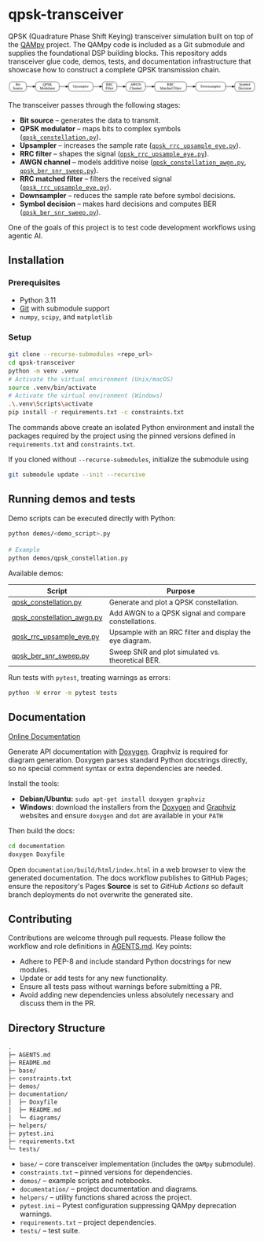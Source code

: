 # qpsk-transceiver

QPSK (Quadrature Phase Shift Keying) transceiver simulation built on top of the
[QAMpy](https://github.com/ChalmersPhotonicsLab/QAMpy) project. The QAMpy code
is included as a Git submodule and supplies the foundational DSP building
blocks. This repository adds transceiver glue code, demos, tests, and documentation
infrastructure that showcase how to construct a complete QPSK transmission
chain.

![QPSK transmission chain](documentation/diagrams/qpsk_transmission_chain.svg)

The transceiver passes through the following stages:

- **Bit source** – generates the data to transmit.
- **QPSK modulator** – maps bits to complex symbols ([`qpsk_constellation.py`](demos/qpsk_constellation.py)).
- **Upsampler** – increases the sample rate ([`qpsk_rrc_upsample_eye.py`](demos/qpsk_rrc_upsample_eye.py)).
- **RRC filter** – shapes the signal ([`qpsk_rrc_upsample_eye.py`](demos/qpsk_rrc_upsample_eye.py)).
- **AWGN channel** – models additive noise ([`qpsk_constellation_awgn.py`](demos/qpsk_constellation_awgn.py), [`qpsk_ber_snr_sweep.py`](demos/qpsk_ber_snr_sweep.py)).
- **RRC matched filter** – filters the received signal ([`qpsk_rrc_upsample_eye.py`](demos/qpsk_rrc_upsample_eye.py)).
- **Downsampler** – reduces the sample rate before symbol decisions.
- **Symbol decision** – makes hard decisions and computes BER ([`qpsk_ber_snr_sweep.py`](demos/qpsk_ber_snr_sweep.py)).

One of the goals of this project is to test code development workflows using agentic AI.

## Installation

### Prerequisites

- Python 3.11
- [Git](https://git-scm.com/) with submodule support
- `numpy`, `scipy`, and `matplotlib`

### Setup

```bash
git clone --recurse-submodules <repo_url>
cd qpsk-transceiver
python -m venv .venv
# Activate the virtual environment (Unix/macOS)
source .venv/bin/activate
# Activate the virtual environment (Windows)
.\.venv\Scripts\activate
pip install -r requirements.txt -c constraints.txt
```

The commands above create an isolated Python environment and install the
packages required by the project using the pinned versions defined in
`requirements.txt` and `constraints.txt`.

If you cloned without `--recurse-submodules`, initialize the submodule using

```bash
git submodule update --init --recursive
```

## Running demos and tests
Demo scripts can be executed directly with Python:

```bash
python demos/<demo_script>.py

# Example
python demos/qpsk_constellation.py
```

Available demos:

| Script | Purpose |
| --- | --- |
| [qpsk_constellation.py](demos/qpsk_constellation.py) | Generate and plot a QPSK constellation. |
| [qpsk_constellation_awgn.py](demos/qpsk_constellation_awgn.py) | Add AWGN to a QPSK signal and compare constellations. |
| [qpsk_rrc_upsample_eye.py](demos/qpsk_rrc_upsample_eye.py) | Upsample with an RRC filter and display the eye diagram. |
| [qpsk_ber_snr_sweep.py](demos/qpsk_ber_snr_sweep.py) | Sweep SNR and plot simulated vs. theoretical BER. |

Run tests with `pytest`, treating warnings as errors:

```bash
python -W error -m pytest tests
```

## Documentation

[Online Documentation](https://juan9793.github.io/qpsk-transceiver/)

Generate API documentation with [Doxygen](https://www.doxygen.nl/). Graphviz is
required for diagram generation. Doxygen parses standard Python docstrings
directly, so no special comment syntax or extra dependencies are needed.

Install the tools:

- **Debian/Ubuntu:** `sudo apt-get install doxygen graphviz`
- **Windows:** download the installers from the [Doxygen](https://www.doxygen.nl/download.html) and [Graphviz](https://graphviz.org/download/) websites and ensure `doxygen` and `dot` are available in your `PATH`

Then build the docs:

```bash
cd documentation
doxygen Doxyfile
```

Open `documentation/build/html/index.html` in a web browser to view the
generated documentation. The docs workflow publishes to GitHub Pages; ensure the
repository's Pages **Source** is set to *GitHub Actions* so default branch
deployments do not overwrite the generated site.

## Contributing

Contributions are welcome through pull requests. Please follow the workflow and
role definitions in [AGENTS.md](AGENTS.md). Key points:

- Adhere to PEP-8 and include standard Python docstrings for new modules.
- Update or add tests for any new functionality.
- Ensure all tests pass without warnings before submitting a PR.
- Avoid adding new dependencies unless absolutely necessary and discuss them in the PR.

## Directory Structure

```
.
├─ AGENTS.md
├─ README.md
├─ base/
├─ constraints.txt
├─ demos/
├─ documentation/
│  ├─ Doxyfile
│  ├─ README.md
│  └─ diagrams/
├─ helpers/
├─ pytest.ini
├─ requirements.txt
└─ tests/
```

- `base/` – core transceiver implementation (includes the `QAMpy` submodule).
- `constraints.txt` – pinned versions for dependencies.
- `demos/` – example scripts and notebooks.
- `documentation/` – project documentation and diagrams.
- `helpers/` – utility functions shared across the project.
- `pytest.ini` – Pytest configuration suppressing QAMpy deprecation warnings.
- `requirements.txt` – project dependencies.
- `tests/` – test suite.


